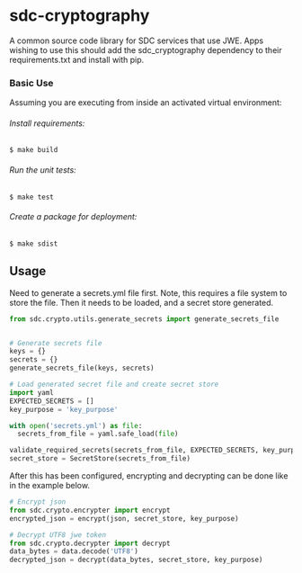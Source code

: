 # sdc-cryptography
A common source code library for SDC services that use JWE. Apps wishing to use this should add the sdc_cryptography
dependency to their requirements.txt and install with pip.

### Basic Use

Assuming you are executing from inside an activated virtual environment:

###### Install requirements:

    $ make build

###### Run the unit tests:

    $ make test

###### Create a package for deployment:

    $ make sdist

## Usage

Need to generate a secrets.yml file first.  Note, this requires a file system
to store the file.  Then it needs to be loaded, and a secret store generated.
```python
from sdc.crypto.utils.generate_secrets import generate_secrets_file


# Generate secrets file
keys = {}
secrets = {}
generate_secrets_file(keys, secrets)

# Load generated secret file and create secret store
import yaml
EXPECTED_SECRETS = []
key_purpose = 'key_purpose'

with open('secrets.yml') as file:
  secrets_from_file = yaml.safe_load(file)

validate_required_secrets(secrets_from_file, EXPECTED_SECRETS, key_purpose)
secret_store = SecretStore(secrets_from_file)
```

After this has been configured, encrypting and decrypting can be done like in the
example below.
```python
# Encrypt json
from sdc.crypto.encrypter import encrypt
encrypted_json = encrypt(json, secret_store, key_purpose)

# Decrypt UTF8 jwe token
from sdc.crypto.decrypter import decrypt
data_bytes = data.decode('UTF8')
decrypted_json = decrypt(data_bytes, secret_store, key_purpose)

```
